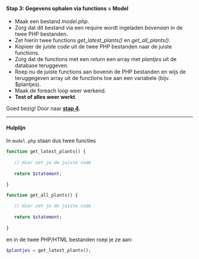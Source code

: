 #### Stap 3: Gegevens ophalen via functions = Model
- Maak een bestand *model.php*.
- Zorg dat dit bestand via een require wordt ingeladen *bovenaan* in de twee PHP bestanden.
- Zet hierin twee functions *get_latest_plants()* en *get_all_plants()*.
- Kopieer de juiste code uit de twee PHP bestanden naar de juiste functions.
- Zorg dat de functions met een *return* een array met *plantjes* uit de database teruggeven.
- Roep nu de juiste functions aan bovenin de PHP bestanden en wijs de teruggegeven array uit de functions toe aan een variabele (bijv. $plantjes).
- Maak de foreach loop weer werkend.
- **Test of alles weer werkt**.

Goed bezig! Door naar **[stap 4](Stap4.md).**

---
#### Hulplijn
In `model.php` staan dus twee functies

```php
function get_latest_plants() {
   
   // Hier zet je de juiste code
   
   return $statement;

}

function get_all_plants() {
   
   // Hier zet je de juiste code
 
   return $statement;
   
}
```

en in de twee PHP/HTML bestanden roep je ze aan:

```php
$plantjes = get_latest_plants();
```